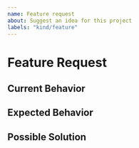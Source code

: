 ```yaml
---
name: Feature request
about: Suggest an idea for this project
labels: "kind/feature"
---
```


# Feature Request

<!-- Provide a general summary of the issue in the title above. -->

## Current Behavior

<!-- Tell us what is currently happening. -->

## Expected Behavior

<!-- Tell us how it should work, how it differs from the current implementation.
-->

## Possible Solution

<!--
Suggest ideas how to implement the addition or change.
Delete if not applicable/relevant.
-->
